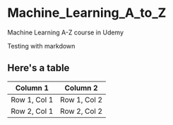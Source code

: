 # Machine_Learning_A_to_Z
Machine Learning A-Z course in Udemy

Testing with markdown

## Here's a table
Column 1 | Column 2
--- | ---
Row 1, Col 1 | Row 1, Col 2
Row 2, Col 1 | Row 2, Col 2
